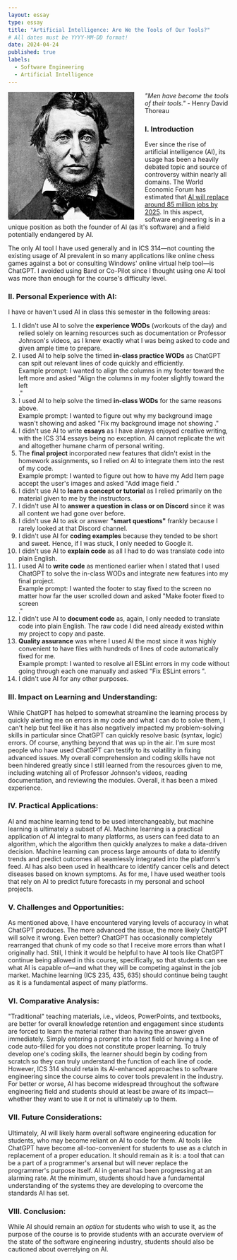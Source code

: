 ```yaml
---
layout: essay
type: essay
title: "Artificial Intelligence: Are We the Tools of Our Tools?"
# All dates must be YYYY-MM-DD format!
date: 2024-04-24
published: true
labels:
  - Software Engineering
  - Artificial Intelligence
---
```

<p>
  <img style="margin-right: 1.5rem" align="left" height="auto" width="286" src="../img/thoreau.jpg" />
  <em>"Men have become the tools of their tools."</em> - Henry David Thoreau
</p>

### I. Introduction

  Ever since the rise of artificial intelligence (AI), its usage has been a heavily debated topic and source of controversy within nearly all domains. The World Economic Forum has estimated that [AI will replace around 85 million jobs by 2025](https://www.weforum.org/press/2020/10/recession-and-automation-changes-our-future-of-work-but-there-are-jobs-coming-report-says-52c5162fce/). In this aspect, software engineering is in a unique position as both the founder of AI (as it's software) and a field potentially endangered by AI.

The only AI tool I have used generally and in ICS 314—not counting the existing usage of AI prevalent in so many applications like online chess games against a bot or consulting Windows' online virtual help tool—is ChatGPT. I avoided using Bard or Co-Pilot since I thought using one AI tool was more than enough for the course's difficulty level.

### II. Personal Experience with AI:
I have or haven't used AI in class this semester in the following areas:

1. I didn't use AI to solve the **experience WODs** (workouts of the day) and relied solely on learning resources such as documentation or Professor Johnson's videos, as I knew exactly what I was being asked to code and given ample time to prepare.
2. I used AI to help solve the timed **in-class practice WODs** as ChatGPT can spit out relevant lines of code quickly and efficiently.\
   Example prompt: I wanted to align the columns in my footer toward the left more and asked "Align the columns in my footer slightly toward the left <footer code>."
3. I used AI to help solve the timed **in-class WODs** for the same reasons above.\
   Example prompt: I wanted to figure out why my background image wasn't showing and asked "Fix my background image not showing <landing page code and style.css code>."
4. I didn't use AI to write **essays** as I have always enjoyed creative writing, with the ICS 314 essays being no exception. AI cannot replicate the wit and altogether humane charm of personal writing.
5. The **final project** incorporated new features that didn't exist in the homework assignments, so I relied on AI to integrate them into the rest of my code.\
   Example prompt: I wanted to figure out how to have my Add Item page accept the user's images and asked "Add image field <Add Item page code and Lost Object component code>."
6. I didn't use AI to **learn a concept or tutorial** as I relied primarily on the material given to me by the instructors.
7. I didn't use AI to **answer a question in class or on Discord** since it was all content we had gone over before.
8. I didn't use AI to ask or answer **"smart questions"** frankly because I rarely looked at that Discord channel.
9. I didn't use AI for **coding examples** because they tended to be short and sweet. Hence, if I was stuck, I only needed to Google it.
10. I didn't use AI to **explain code** as all I had to do was translate code into plain English.
11. I used AI to **write code** as mentioned earlier when I stated that I used ChatGPT to solve the in-class WODs and integrate new features into my final project.\
    Example prompt: I wanted the footer to stay fixed to the screen no matter how far the user scrolled down and asked "Make footer fixed to screen <footer code>." 
12. I didn't use AI to **document code** as, again, I only needed to translate code into plain English. The raw code I did need already existed within my project to copy and paste.
13. **Quality assurance** was where I used AI the most since it was highly convenient to have files with hundreds of lines of code automatically fixed for me.\
    Example prompt: I wanted to resolve all ESLint errors in my code without going through each one manually and asked "Fix ESLint errors <file with ESLint errors>".
14. I didn't use AI for any other purposes.

### III. Impact on Learning and Understanding:

  While ChatGPT has helped to somewhat streamline the learning process by quickly alerting me on errors in my code and what I can do to solve them, I can't help but feel like it has also negatively impacted my problem-solving skills in particular since ChatGPT can quickly resolve basic (syntax, logic) errors. Of course, anything beyond that was up in the air. I'm sure most people who have used ChatGPT can testify to its volatility in fixing advanced issues. My overall comprehension and coding skills have not been hindered greatly since I still learned from the resources given to me, including watching all of Professor Johnson's videos, reading documentation, and reviewing the modules. Overall, it has been a mixed experience.

### IV. Practical Applications:

  AI and machine learning tend to be used interchangeably, but machine learning is ultimately a subset of AI. Machine learning is a practical application of AI integral to many platforms, as users can feed data to an algorithm, which the algorithm then quickly analyzes to make a data-driven decision. Machine learning can process large amounts of data to identify trends and predict outcomes all seamlessly integrated into the platform's feed. AI has also been used in healthcare to identify cancer cells and detect diseases based on known symptoms. As for me, I have used weather tools that rely on AI to predict future forecasts in my personal and school projects.

### V. Challenges and Opportunities:

  As mentioned above, I have encountered varying levels of accuracy in what ChatGPT produces. The more advanced the issue, the more likely ChatGPT will solve it wrong. Even better? ChatGPT has occasionally completely rearranged that chunk of my code so that I receive more errors than what I originally had. Still, I think it would be helpful to have AI tools like ChatGPT continue being allowed in this course, specifically, so that students can see what AI is capable of—and what they will be competing against in the job market. Machine learning (ICS 235, 435, 635) should continue being taught as it is a fundamental aspect of many platforms.

### VI. Comparative Analysis:

 "Traditional" teaching materials, i.e., videos, PowerPoints, and textbooks, are better for overall knowledge retention and engagement since students are forced to learn the material rather than having the answer given immediately. Simply entering a prompt into a text field or having a line of code auto-filled for you does not constitute proper learning. To truly develop one's coding skills, the learner should begin by coding from scratch so they can truly understand the function of each line of code. However, ICS 314 should retain its AI-enhanced approaches to software engineering since the course aims to cover tools prevalent in the industry. For better or worse, AI has become widespread throughout the software engineering field and students should at least be aware of its impact—whether they want to use it or not is ultimately up to them.

### VII. Future Considerations:

  Ultimately, AI will likely harm overall software engineering education for students, who may become reliant on AI to code for them. AI tools like ChatGPT have become all-too-convenient for students to use as a clutch in replacement of a proper education. It should remain as it is: a tool that can be a part of a programmer's arsenal but will never replace the programmer's purpose itself. AI in general has been progressing at an alarming rate. At the minimum, students should have a fundamental understanding of the systems they are developing to overcome the standards AI has set.

### VIII. Conclusion:

  While AI should remain an *option* for students who wish to use it, as the purpose of the course is to provide students with an accurate overview of the state of the software engineering industry, students should also be cautioned about overrelying on AI. 
